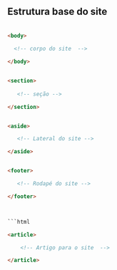 ## Estrutura base do site </p>



```html

<body>

  <!-- corpo do site  -->

</body>

```

```Html

<section>
  
   <!-- seção -->

</section>

```

```html 

<aside>

   <!-- Lateral do site -->

</aside>

```

```html 

<footer>

   <!-- Rodapé do site -->

</footer>

```

```html


```html 

<article> 

    <!-- Artigo para o site  -->

</article>

```



